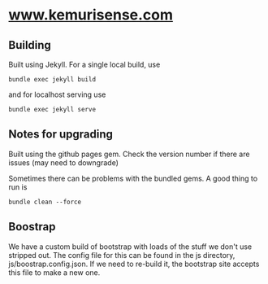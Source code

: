 # www.kemurisense.com


## Building

Built using Jekyll.  For a single local build, use

    bundle exec jekyll build

and for localhost serving use

    bundle exec jekyll serve


## Notes for upgrading

Built using the github pages gem.  Check the version number if there are issues (may need to downgrade)

Sometimes there can be problems with the bundled gems.  A good thing to run is

    bundle clean --force





##  Boostrap

We have a custom build of bootstrap with loads of the stuff we don't use stripped out.  The config file for this can be found in the js directory, js/boostrap.config.json.  If we need to re-build it, the bootstrap site accepts this file to make a new one.